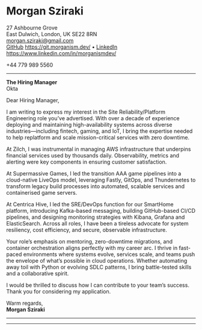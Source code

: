 # Morgan Sziraki  
27 Ashbourne Grove  
East Dulwich, London, UK SE22 8RN  
[morgan.sziraki@gmail.com](mailto:morgan.sziraki@gmail.com)  
[GitHub](https://git.morganism.dev/) https://git.morganism.dev/ • [LinkedIn](https://www.linkedin.com/in/morganismdev/) https://www.linkedin.com/in/morganismdev/  

+44 779 989 5560  

---

**The Hiring Manager**  
Okta

Dear Hiring Manager,

I am writing to express my interest in the Site Reliability/Platform Engineering role you’ve advertised. With over a decade of experience deploying and maintaining high-availability systems across diverse industries—including fintech, gaming, and IoT, I bring the expertise needed to help replatform and scale mission-critical services with zero downtime.

At Zilch, I was instrumental in managing AWS infrastructure that underpins financial services used by thousands daily. Observability, metrics and alerting were key components in ensuring customer satisfaction. 

At Supermassive Games, I led the transition AAA game pipelines into a cloud-native LiveOps model, leveraging Fastly, GitOps, and Thundernetes to transform legacy build processes into automated, scalable services and containerised game servers.

At Centrica Hive, I led the SRE/DevOps function for our SmartHome platform, introducing Kafka-based messaging, building GitHub-based CI/CD pipelines, and designing monitoring strategies with Kibana, Grafana and ElasticSearch. Across all roles, I have been a tireless advocate for system resiliency, cost efficiency, and secure, observable infrastructure.

Your role’s emphasis on mentoring, zero-downtime migrations, and container orchestration aligns perfectly with my career arc. I thrive in fast-paced environments where systems evolve, services scale, and teams push the envelope of what’s possible in cloud operations. Whether automating away toil with Python or evolving SDLC patterns, I bring battle-tested skills and a collaborative spirit.

I would be thrilled to discuss how I can contribute to your team’s success. Thank you for considering my application.

Warm regards,  
**Morgan Sziraki**

---
---
